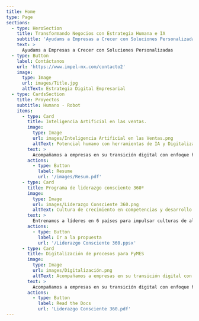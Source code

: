 ```yaml
---
title: Home
type: Page
sections:
  - type: HeroSection
    title: Transformando Negocios con Estrategia Humana e IA
    subtitle: 'Ayudams a Empresas a Crecer con Soluciones Personalizadas'
    text: >
      Ayudams a Empresas a Crecer con Soluciones Personalizadas
  - type: Button
    label: Contáctanos
    url: 'https://www.impel-mx.com/contacto2'
    image:
      type: Image
      url: images/Title.jpg
      altText: Estrategia Digital Empresarial
  - type: CardsSection
    title: Proyectos
    subtitle: Humano - Robot
    items:
      - type: Card
        title: Inteligencia Artificial en las ventas.
        image:
          type: Image
          url: images/Inteligencia Artificial en las Ventas.png
          altText: Potencial humano con herramientas de IA y Digitalización de procesos.
        text: >
          Acompañamos a empresas en su transición digital con enfoque humano.
        actions:
          - type: Button
            label: Resume
            url: '/images/Resum.pdf'
      - type: Card
        title: Programa de liderazgo consciente 360º
        image:
          type: Image
          url: images/Liderazgo Consciente 360.png
          altText: Cultura de crecimiento en competencias y desarrollo
        text: >
          Entrenamos a líderes en 6 países para impulsar culturas de alto desempeño
        actions:
          - type: Button
            label: Ir a la propuesta
            url: '/Liderazgo Consciente 360.ppsx'
      - type: Card
        title: Digitalización de procesos para PyMES
        image:
          type: Image
          url: images/Digitalización.png
          altText: Acompañamos a empresas en su transición digital con enfoque humano.
        text: >
          Acompañamos a empresas en su transición digital con enfoque humano.
        actions:
          - type: Button
            label: Read the Docs
            url: 'Liderazgo Consciente 360.pdf'
---
```

